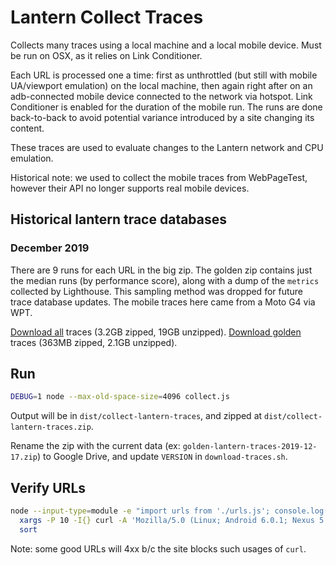 # Lantern Collect Traces

Collects many traces using a local machine and a local mobile device. Must be run on OSX, as it relies on Link Conditioner.

Each URL is processed one a time: first as unthrottled (but still with mobile UA/viewport emulation) on the local machine, then again right after on an adb-connected mobile device connected to the network via hotspot. Link Conditioner is enabled for the duration of the mobile run. The runs are done back-to-back to avoid potential variance introduced by a site changing its content.

These traces are used to evaluate changes to the Lantern network and CPU emulation.

Historical note: we used to collect the mobile traces from WebPageTest, however their API no longer supports real mobile devices.


## Historical lantern trace databases


### December 2019

There are 9 runs for each URL in the big zip. The golden zip contains just the median runs (by performance score), along with a dump of the `metrics` collected by Lighthouse. This sampling method was dropped for future trace database updates. The mobile traces here came from a Moto G4 via WPT.

[Download all](https://drive.google.com/open?id=17WsQ3CU0R1072sezXw5Np2knV_NvGAfO) traces (3.2GB zipped, 19GB unzipped).
[Download golden](https://drive.google.com/open?id=1aQp-oqX7jeFq9RFwNik6gkEZ0FLtjlHp) traces (363MB zipped, 2.1GB unzipped).

## Run

```sh
DEBUG=1 node --max-old-space-size=4096 collect.js
```

Output will be in `dist/collect-lantern-traces`, and zipped at `dist/collect-lantern-traces.zip`.

Rename the zip with the current data (ex: `golden-lantern-traces-2019-12-17.zip`) to Google Drive, and update `VERSION` in `download-traces.sh`.

## Verify URLs

```sh
node --input-type=module -e "import urls from './urls.js'; console.log(urls.join('\n'))" |\
  xargs -P 10 -I{} curl -A 'Mozilla/5.0 (Linux; Android 6.0.1; Nexus 5 Build/MRA58N) AppleWebKit/537.36 (KHTML, like Gecko) Chrome/113.0.5672.126 Mobile Safari/537.36 Chrome-Lighthouse' -o /dev/null -s --write-out '%{http_code} {} (if redirect: %{redirect_url})\n' {} |\
  sort
```

Note: some good URLs will 4xx b/c the site blocks such usages of `curl`.
